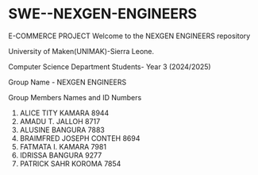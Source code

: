 # SWE--NEXGEN-ENGINEERS
E-COMMERCE PROJECT
Welcome to the NEXGEN ENGINEERS repository

University of Maken(UNIMAK)-Sierra Leone.

Computer Science Department Students- Year 3 (2024/2025)

Group Name - NEXGEN ENGINEERS

Group Members Names and ID Numbers
1. ALICE TITY KAMARA 8944
2. AMADU T. JALLOH 8717
3. ALUSINE BANGURA 7883
4. BRAIMFRED JOSEPH CONTEH 8694
5. FATMATA I. KAMARA 7981
6. IDRISSA BANGURA 9277
7. PATRICK SAHR KOROMA 7854
